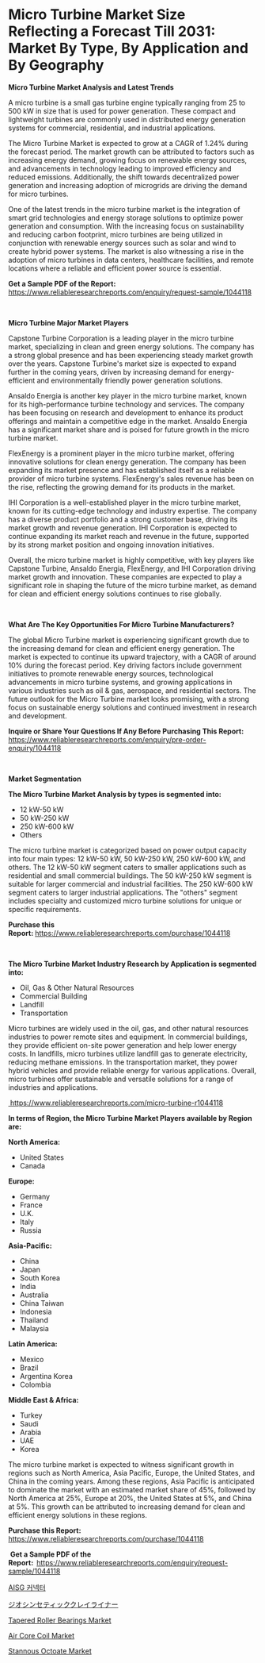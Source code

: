 <p><h1>Micro Turbine Market Size Reflecting a Forecast Till 2031: Market By Type, By Application and By Geography</h1></p><p><strong>Micro Turbine Market Analysis and Latest Trends</strong></p>
<p><p>A micro turbine is a small gas turbine engine typically ranging from 25 to 500 kW in size that is used for power generation. These compact and lightweight turbines are commonly used in distributed energy generation systems for commercial, residential, and industrial applications.</p><p>The Micro Turbine Market is expected to grow at a CAGR of 1.24% during the forecast period. The market growth can be attributed to factors such as increasing energy demand, growing focus on renewable energy sources, and advancements in technology leading to improved efficiency and reduced emissions. Additionally, the shift towards decentralized power generation and increasing adoption of microgrids are driving the demand for micro turbines.</p><p>One of the latest trends in the micro turbine market is the integration of smart grid technologies and energy storage solutions to optimize power generation and consumption. With the increasing focus on sustainability and reducing carbon footprint, micro turbines are being utilized in conjunction with renewable energy sources such as solar and wind to create hybrid power systems. The market is also witnessing a rise in the adoption of micro turbines in data centers, healthcare facilities, and remote locations where a reliable and efficient power source is essential.</p></p>
<p><strong>Get a Sample PDF of the Report:&nbsp;</strong> <a href="https://www.reliableresearchreports.com/enquiry/request-sample/1044118">https://www.reliableresearchreports.com/enquiry/request-sample/1044118</a></p>
<p>&nbsp;</p>
<p><strong>Micro Turbine Major Market Players</strong></p>
<p><p>Capstone Turbine Corporation is a leading player in the micro turbine market, specializing in clean and green energy solutions. The company has a strong global presence and has been experiencing steady market growth over the years. Capstone Turbine's market size is expected to expand further in the coming years, driven by increasing demand for energy-efficient and environmentally friendly power generation solutions.</p><p>Ansaldo Energia is another key player in the micro turbine market, known for its high-performance turbine technology and services. The company has been focusing on research and development to enhance its product offerings and maintain a competitive edge in the market. Ansaldo Energia has a significant market share and is poised for future growth in the micro turbine market.</p><p>FlexEnergy is a prominent player in the micro turbine market, offering innovative solutions for clean energy generation. The company has been expanding its market presence and has established itself as a reliable provider of micro turbine systems. FlexEnergy's sales revenue has been on the rise, reflecting the growing demand for its products in the market.</p><p>IHI Corporation is a well-established player in the micro turbine market, known for its cutting-edge technology and industry expertise. The company has a diverse product portfolio and a strong customer base, driving its market growth and revenue generation. IHI Corporation is expected to continue expanding its market reach and revenue in the future, supported by its strong market position and ongoing innovation initiatives.</p><p>Overall, the micro turbine market is highly competitive, with key players like Capstone Turbine, Ansaldo Energia, FlexEnergy, and IHI Corporation driving market growth and innovation. These companies are expected to play a significant role in shaping the future of the micro turbine market, as demand for clean and efficient energy solutions continues to rise globally.</p></p>
<p>&nbsp;</p>
<p><strong>What Are The Key Opportunities For Micro Turbine Manufacturers?</strong></p>
<p><p>The global Micro Turbine market is experiencing significant growth due to the increasing demand for clean and efficient energy generation. The market is expected to continue its upward trajectory, with a CAGR of around 10% during the forecast period. Key driving factors include government initiatives to promote renewable energy sources, technological advancements in micro turbine systems, and growing applications in various industries such as oil & gas, aerospace, and residential sectors. The future outlook for the Micro Turbine market looks promising, with a strong focus on sustainable energy solutions and continued investment in research and development.</p></p>
<p><strong>Inquire or Share Your Questions If Any Before Purchasing This Report:</strong> <a href="https://www.reliableresearchreports.com/enquiry/pre-order-enquiry/1044118">https://www.reliableresearchreports.com/enquiry/pre-order-enquiry/1044118</a></p>
<p>&nbsp;</p>
<p><strong>Market Segmentation</strong></p>
<p><strong>The Micro Turbine Market Analysis by types is segmented into:</strong></p>
<p><ul><li>12 kW-50 kW</li><li>50 kW-250 kW</li><li>250 kW-600 kW</li><li>Others</li></ul></p>
<p><p>The micro turbine market is categorized based on power output capacity into four main types: 12 kW-50 kW, 50 kW-250 kW, 250 kW-600 kW, and others. The 12 kW-50 kW segment caters to smaller applications such as residential and small commercial buildings. The 50 kW-250 kW segment is suitable for larger commercial and industrial facilities. The 250 kW-600 kW segment caters to larger industrial applications. The "others" segment includes specialty and customized micro turbine solutions for unique or specific requirements.</p></p>
<p><strong>Purchase this Report:&nbsp;</strong><a href="https://www.reliableresearchreports.com/purchase/1044118">https://www.reliableresearchreports.com/purchase/1044118</a></p>
<p>&nbsp;</p>
<p><strong>The Micro Turbine Market Industry Research by Application is segmented into:</strong></p>
<p><ul><li>Oil, Gas & Other Natural Resources</li><li>Commercial Building</li><li>Landfill</li><li>Transportation</li></ul></p>
<p><p>Micro turbines are widely used in the oil, gas, and other natural resources industries to power remote sites and equipment. In commercial buildings, they provide efficient on-site power generation and help lower energy costs. In landfills, micro turbines utilize landfill gas to generate electricity, reducing methane emissions. In the transportation market, they power hybrid vehicles and provide reliable energy for various applications. Overall, micro turbines offer sustainable and versatile solutions for a range of industries and applications.</p></p>
<p><a href="https://www.reliableresearchreports.com/micro-turbine-r1044118">&nbsp;https://www.reliableresearchreports.com/micro-turbine-r1044118</a></p>
<p><strong>In terms of Region, the Micro Turbine Market Players available by Region are:</strong></p>
<p>
    <p> <strong> North America: </strong>
        <ul>
            <li>United States</li>
            <li>Canada</li>
        </ul>
        </p> 
    <p> <strong> Europe: </strong>
        <ul>
            <li>Germany</li>
            <li>France</li>
            <li>U.K.</li>
            <li>Italy</li>
            <li>Russia</li>
        </ul>
        </p> 
    <p> <strong> Asia-Pacific: </strong>
        <ul>
            <li>China</li>
            <li>Japan</li>
            <li>South Korea</li>
            <li>India</li>
            <li>Australia</li>
            <li>China Taiwan</li>
            <li>Indonesia</li>
            <li>Thailand</li>
            <li>Malaysia</li>
        </ul>
        </p> 
    <p> <strong> Latin America: </strong>
        <ul>
            <li>Mexico</li>
            <li>Brazil</li>
            <li>Argentina Korea</li>
            <li>Colombia</li>
        </ul>
        </p> 
    <p> <strong> Middle East & Africa: </strong>
        <ul>
            <li>Turkey</li>
            <li>Saudi</li>
            <li>Arabia</li>
            <li>UAE</li>
            <li>Korea</li>
        </ul>
    </p>
    </p>
<p><p>The micro turbine market is expected to witness significant growth in regions such as North America, Asia Pacific, Europe, the United States, and China in the coming years. Among these regions, Asia Pacific is anticipated to dominate the market with an estimated market share of 45%, followed by North America at 25%, Europe at 20%, the United States at 5%, and China at 5%. This growth can be attributed to increasing demand for clean and efficient energy solutions in these regions.</p></p>
<p><strong>Purchase this Report: </strong><a href="https://www.reliableresearchreports.com/purchase/1044118">https://www.reliableresearchreports.com/purchase/1044118</a></p>
<p>&nbsp;<strong>Get a Sample PDF of the Report:&nbsp;&nbsp;</strong><a href="https://www.reliableresearchreports.com/enquiry/request-sample/1044118">https://www.reliableresearchreports.com/enquiry/request-sample/1044118</a></p>
<p><strong></strong></p>
<p><p><a href="https://github.com/GabrielBlanda5656/Market-Research-Report-List-1/blob/main/820391019539.md">AISG 커넥터</a></p><p><a href="https://github.com/EstelWisozk1/Market-Research-Report-List-1/blob/main/467682621004.md">ジオシンセティッククレイライナー</a></p><p><a href="https://github.com/abdelrhmankishk22/Market-Research-Report-List-3/blob/main/tapered-roller-bearings-market.md">Tapered Roller Bearings Market</a></p><p><a href="https://issuu.com/reportprime-2/docs/air-core-coil-market-size-2030.pptx">Air Core Coil Market</a></p><p><a href="https://issuu.com/reportprime-2/docs/stannous-octoate-market-size-2030.pptx">Stannous Octoate Market</a></p></p>